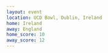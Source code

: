 ```yaml
---
layout: event
location: UCD Bowl, Dublin, Ireland
home: Ireland
away: England
home_score: 10
away_score: 12
---
```

